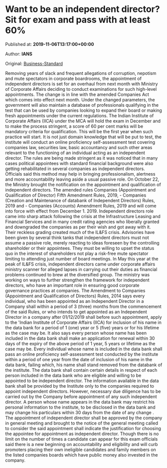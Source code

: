 
# Want to be an independent director? Sit for exam and pass with at least 60%

Published at: **2019-11-06T13:17:00+00:00**

Author: **IANS**

Original: [Business-Standard](https://www.business-standard.com/article/companies/want-to-be-an-independent-director-sit-for-exam-and-pass-with-at-least-60-119110601019_1.html)

Removing years of slack and frequent allegations of corruption, nepotism and mute spectators in corporate boardrooms, the appointment of independent directors is set for an overhaul from next month with Ministry of Corporate Affairs deciding to conduct examinations for such high-level appointments.
The change is in line with the amended Companies Act which comes into effect next month. Under the changed parameters, the government will also maintain a database of professionals qualifying in the test that can be used by companies looking to expand their board or making fresh appointments under the current regulations.
The Indian Institute of Corporate Affairs (IICA) under the MCA will hold the exam in December and to make the process stringent, a score of 60 per cent marks will be mandatory criteria for qualification.
This will be the first year when such practice will start. It is not just domain knowledge that will be put to test, the institute will conduct an online proficiency self-assessment test covering companies law, securities law, basic accountancy and such other areas relevant to the functioning of an individual acting as an independent director.
The rules are being made stringent as it was noticed that in many cases political appointees with standard financial background were also getting rehabilitated in several companies as independent directors. Officials said this method may help in bringing professionalism, alertness and more accountability leaving aside a usual passive role.
On October 22, the Ministry brought the notification on the appointment and qualification of independent directors. The amended rules Companies (Appointment and Qualification of Director) Fifth Amendment Rules, 2019, - Companies (Creation and Maintenance of databank of Independent Directors) Rules, 2019 and - Companies (Accounts) Amendment Rules, 2019 and will come into force with effect from December 1. 2019. Independent directors role came into sharp attack following the crisis at the Infrastructure Leasing and Financial Services and in many credit rating agencies who liberally granted and downgraded the companies as per their wish and got away with it. Their reckless grading created much of the IL&FS crisis.
Advisories have been given by several think tanks that independent directors must not assume a passive role, merely reacting to ideas foreseen by the controlling shareholder or their appointees. They must be willing to upset the status quo in the interest of shareholders not play a risk-free mute spectator limiting to attending just number of board meetings.
In May this year at the peak of IL&FS crisis, independent directors came under corporate affairs ministry scanner for alleged lapses in carrying out their duties as financial problems continued to brew at the diversified group. The ministry was working on ways to further strengthen the framework for independent directors, who have an important role in ensuring good corporate governance practices at companies.
The Amendment to Companies (Appointment and Qualification of Directors) Rules, 2014 says every individual, who has been appointed as an Independent Director in a Company shall within a period of 3 (three) months from the commencement of the said Rules, or who intends to get appointed as an Independent Director in a company after 01/12/2019 shall before such appointment, apply to the 'Indian Institute of Corporate Affairs (IICA) for inclusion of his name in the data bank for a period of 1 (one) year or 5 (five) years or for his lifetime as the case may be.
It also says every person whose name has been included in the data bank shall make an application for renewal within 30 days of the expiry of the above period of 1 year, 5 years or lifetime as the case may be. Every individual whose name is included in the data bank shall pass an online proficiency self-assessment test conducted by the institute within a period of one year from the date of inclusion of his name in the data bank, failing which, his name shall stand removed from the databank of the institute.
The data bank shall contain certain details in respect of each person included in the data bank who are eligible and willing to be appointed to be independent director. The information available in the data bank shall be provided by the Institute only to the companies required to appoint independent directors. However, necessary due diligence has to be carried out by the Company before appointment of any such independent director.
A person whose name appears in the data bank may restrict his personal information to the institute, to be disclosed in the data bank and may change his particulars within 30 days from the date of any change . The appointment of independent director shall be approved by the company in general meeting and brought to the notice of the general meeting called to consider the said appointment shall indicate the justification for choosing the appointee for appointment as independent director.
Though there is no limit on the number of times a candidate can appear for this exam officials said there is a new beginning on accountability and eligibility and will curb promoters placing their own ineligible candidates and family members on the listed companies boards which have public money also invested in the company.
